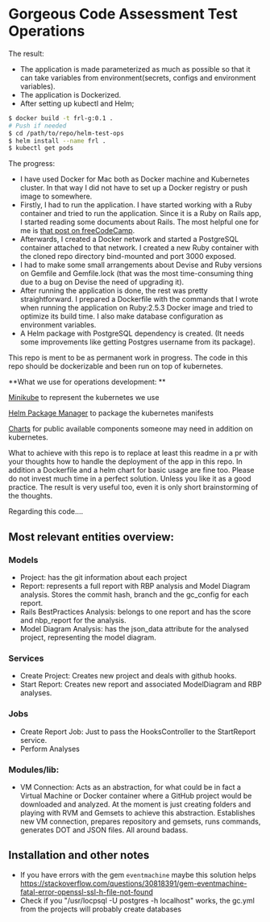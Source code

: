 Gorgeous Code Assessment Test Operations
=======

The result:
- The application is made parameterized as much as possible so that it can take variables from environment(secrets, configs and environment variables).
- The application is Dockerized.
- After setting up kubectl and Helm;
```bash
$ docker build -t frl-g:0.1 .
# Push if needed
$ cd /path/to/repo/helm-test-ops
$ helm install --name frl .
$ kubectl get pods
```

The progress:
- I have used Docker for Mac both as Docker machine and Kubernetes cluster. In that way I did not have to set up a Docker registry or push image to somewhere.
- Firstly, I had to run the application. I have started working with a Ruby container and tried to run the application. Since it is a Ruby on Rails app, I started reading some documents about Rails. The most helpful one for me is [that post on freeCodeCamp](https://medium.freecodecamp.org/lets-create-an-intermediate-level-ruby-on-rails-application-d7c6e997c63f).
- Afterwards, I created a Docker network and started a PostgreSQL container attached to that network. I created a new Ruby container with the cloned repo directory bind-mounted and port 3000 exposed.
- I had to make some small arrangements about Devise and Ruby versions on Gemfile and Gemfile.lock (that was the most time-consuming thing due to a bug on Devise the need of upgrading it).
- After running the application is done, the rest was pretty straightforward. I prepared a Dockerfile with the commands that I wrote when running the application on Ruby:2.5.3 Docker image and tried to optimize its build time. I also make database configuration as environment variables.
- A Helm package with PostgreSQL dependency is created. (It needs some improvements like getting Postgres username from its package).




This repo is ment to be as permanent work in progress.
The code in this repo should be dockerizable and been run on top of
kubernetes.

**What we use for operations development:
**

[Minikube](https://github.com/kubernetes/minikube) to represent the kubernetes we use

[Helm Package Manager](https://github.com/kubernetes/helm) to package the kubernetes manifests

[Charts](https://github.com/kubernetes/charts) for public available components someone may need in addition on kubernetes.

What to achieve with this repo is to replace at least this readme in a pr with your thoughts how to handle the deployment of the app
in this repo. In addition a Dockerfile and a helm chart for basic usage are fine too.
Please do not invest much time in a perfect solution. Unless you like it as a good practice.
The result is very useful too, even it is only short brainstorming of the thoughts.


Regarding this code....


## Most relevant entities overview:

### Models
* Project: has the git information about each project
* Report: represents a full report with RBP analysis and Model Diagram analysis. Stores the commit hash, branch and the gc_config for each report.
* Rails BestPractices Analysis: belongs to one report and has the score and nbp_report for the analysis.
* Model Diagram Analysis: has the json_data attribute for the analysed project, representing the model diagram.

### Services
* Create Project: Creates new project and deals with github hooks.
* Start Report: Creates new report and associated ModelDiagram and RBP analyses.

### Jobs
* Create Report Job: Just to pass the HooksController to the StartReport service.
* Perform Analyses

### Modules/lib:
* VM Connection: Acts as an abstraction, for what could be in fact a Virtual Machine or Docker container where a GitHub project would be downloaded and analyzed. At the moment is just creating folders and playing with RVM and Gemsets to achieve this abstraction. Establishes new VM connection, prepares repository and gemsets, runs commands, generates DOT and JSON files. All around badass.

## Installation and other notes
* If you have errors with the gem `eventmachine` maybe this solution helps <https://stackoverflow.com/questions/30818391/gem-eventmachine-fatal-error-openssl-ssl-h-file-not-found>
* Check if you "/usr/locpsql -U postgres -h localhost" works, the gc.yml from the projects will probably create databases
